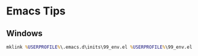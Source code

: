 # Emacs Tips

## Windows

```bat
mklink %USERPROFILE%\.emacs.d\inits\99_env.el %USERPROFILE%\99_env.el
```
